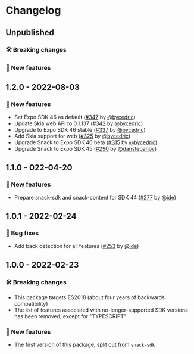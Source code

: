 # Changelog

## Unpublished

### 🛠 Breaking changes

### 🎉 New features

## 1.2.0 - 2022-08-03

### 🎉 New features

- Set Expo SDK 46 as default ([#347](https://github.com/expo/snack/pull/347) by [@bycedric](https://github.com/byCedric))
- Update Skia web API to 0.1.137 ([#342](https://github.com/expo/snack/pull/342) by [@bycedric](https://github.com/byCedric))
- Upgrade to Expo SDK 46 stable ([#337](https://github.com/expo/snack/pull/337) by [@bycedric](https://github.com/byCedric))
- Add Skia support for web ([#325](https://github.com/expo/snack/pull/325) by [@bycedric](https://github.com/byCedric))
- Upgrade Snack to Expo SDK 46 beta ([#315](https://github.com/expo/snack/pull/315) by [@bycedric](https://github.com/byCedric))
- Upgrade Snack to Expo SDK 45 ([#290](https://github.com/expo/snack/pull/290) by [@danstepanov](https://github.com/danstepanov))

## 1.1.0 - 022-04-20

### 🎉 New features

- Prepare snack-sdk and snack-content for SDK 44 ([#277](https://github.com/expo/snack/pull/277) by [@ide](https://github.com/ide))

## 1.0.1 - 2022-02-24

### 🐛 Bug fixes

- Add back detection for all features ([#253](https://github.com/expo/snack/pull/253) by [@ide](https://github.com/ide))

## 1.0.0 - 2022-02-23

### 🛠 Breaking changes

- This package targets ES2018 (about four years of backwards compatibility)
- The list of features associated with no-longer-supported SDK versions has been removed, except for "TYPESCRIPT"

### 🎉 New features
- The first version of this package, split out from `snack-sdk`
